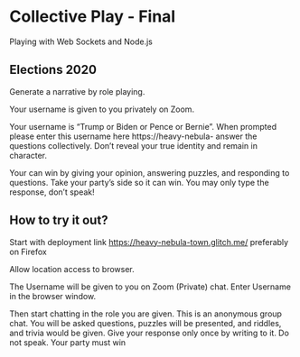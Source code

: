 # Collective Play - Final
Playing with Web Sockets and Node.js

## Elections 2020

Generate a narrative by role playing.

Your username is given to you privately on Zoom.

Your username is “Trump or Biden or Pence or Bernie”. When prompted please enter this username here https://heavy-nebula- answer the questions collectively. Don’t reveal your true identity and remain in character.

Your can win by giving your opinion, answering puzzles, and responding to questions. Take your party’s side so it can win. You may only type the response, don’t speak!

## How to try it out?

Start with deployment link https://heavy-nebula-town.glitch.me/ preferably on Firefox

Allow location access to browser.

The Username will be given to you on Zoom (Private) chat. Enter Username in the browser window.

Then start chatting in the role you are given. This is an anonymous group chat. You will be asked questions, puzzles will be presented, and riddles, and trivia would be given. Give your response only once by writing to it. Do not speak. Your party must win



